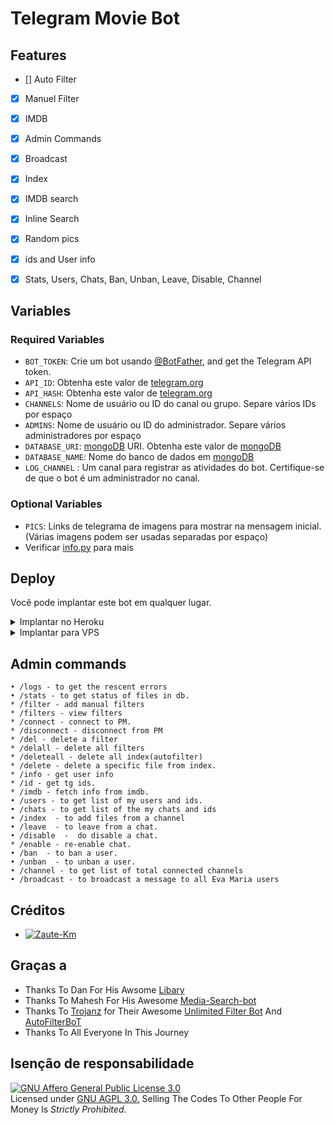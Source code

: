 # Telegram Movie Bot

## Features

- [] Auto Filter
- [x] Manuel Filter
- [x] IMDB
- [x] Admin Commands
- [x] Broadcast
- [x] Index
- [x] IMDB search
- [x] Inline Search
- [x] Random pics
- [x] ids and User info 
- [x] Stats, Users, Chats, Ban, Unban, Leave, Disable, Channel


## Variables

### Required Variables
* `BOT_TOKEN`: Crie um bot usando [@BotFather](https://telegram.dog/BotFather), and get the Telegram API token.
* `API_ID`: Obtenha este valor de [telegram.org](https://my.telegram.org/apps)
* `API_HASH`: Obtenha este valor de [telegram.org](https://my.telegram.org/apps)
* `CHANNELS`: Nome de usuário ou ID do canal ou grupo. Separe vários IDs por espaço
* `ADMINS`: Nome de usuário ou ID do administrador. Separe vários administradores por espaço
* `DATABASE_URI`: [mongoDB](https://www.mongodb.com) URI. Obtenha este valor de [mongoDB](https://www.mongodb.com)
* `DATABASE_NAME`: Nome do banco de dados em [mongoDB](https://www.mongodb.com)
* `LOG_CHANNEL` : Um canal para registrar as atividades do bot. Certifique-se de que o bot é um administrador no canal.
### Optional Variables
* `PICS`: Links de telegrama de imagens para mostrar na mensagem inicial. (Várias imagens podem ser usadas separadas por espaço)
* Verificar [info.py](info.py) para mais


## Deploy
Você pode implantar este bot em qualquer lugar.

<details><summary>Implantar no Heroku</summary>
<p>
<br>
<a href="https://heroku.com/deploy?template=https://github.com/Dev-Brasil-Code/Dalila/tree/master">
  <img src="https://www.herokucdn.com/deploy/button.svg" alt="Deploy">
</a>
</p>
</details>

<details><summary>Implantar para VPS</summary>
<p>
<pre>
git clone https://github.com/Dev-Brasil-Code/Dalila
# Install Packages
pip3 install -r requirements.txt
Editar info.py com as variáveis ​​fornecidas abaixo, em seguida, execute o bot
python3 bot.py
</pre>
</p>
</details>


## Admin commands
```
• /logs - to get the rescent errors
• /stats - to get status of files in db.
* /filter - add manual filters
* /filters - view filters
* /connect - connect to PM.
* /disconnect - disconnect from PM
* /del - delete a filter
* /delall - delete all filters
* /deleteall - delete all index(autofilter)
* /delete - delete a specific file from index.
* /info - get user info
* /id - get tg ids.
* /imdb - fetch info from imdb.
• /users - to get list of my users and ids.
• /chats - to get list of the my chats and ids 
• /index  - to add files from a channel
• /leave  - to leave from a chat.
• /disable  -  do disable a chat.
* /enable - re-enable chat.
• /ban  - to ban a user.
• /unban  - to unban a user.
• /channel - to get list of total connected channels
• /broadcast - to broadcast a message to all Eva Maria users
```

## Créditos 
* [![Zaute-Km](https://img.shields.io/static/v1?label=Dingdi-Dev&message=devs&color=critical)](https://telegram.dog/zautebot)


## Graças a 
 - Thanks To Dan For His Awsome [Libary](https://github.com/pyrogram/pyrogram)
 - Thanks To Mahesh For His Awesome [Media-Search-bot](https://github.com/Mahesh0253/Media-Search-bot)
 - Thanks To [Trojanz](https://github.com/trojanzhex) for Their Awesome [Unlimited Filter Bot](https://github.com/TroJanzHEX/Unlimited-Filter-Bot) And [AutoFilterBoT](https://github.com/trojanzhex/auto-filter-bot)
 - Thanks To All Everyone In This Journey

## Isenção de responsabilidade
[![GNU Affero General Public License 3.0](https://www.gnu.org/graphics/agplv3-155x51.png)](https://www.gnu.org/licenses/agpl-3.0.en.html#header)    
Licensed under [GNU AGPL 3.0.](https://github.com/Dev-Brasil-Code/Dalila/blob/master/LICENSE)
Selling The Codes To Other People For Money Is *Strictly Prohibited*.
